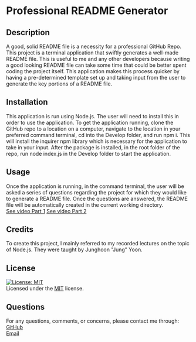 
  # Professional README Generator     
         
  ## Description    
  A good, solid README file is a necessity for a professional GitHub Repo. This project is a terminal application that swiftly generates a well-made README file. This is useful to me and any other developers because writing a good looking README file can take some time that could be better spent coding the project itself. This application makes this process quicker by having a pre-determined template set up and taking input from the user to generate the key portions of a README file.     
      
  ## Installation    
  This application is run using Node.js. The user will need to install this in order to use the application. To get the application running, clone the GitHub repo to a location on a computer, navigate to the location in your preferred command terminal, cd into the Develop folder, and run npm i. This will install the inquirer npm library which is necessary for the application to take in your input. After the package is installed, in the root folder of the repo, run node index.js in the Develop folder to start the application.    
      
  ## Usage    
  Once the application is running, in the command terminal, the user will be asked a series of questions regarding the project for which they would like to generate a README file. Once the questions are answered, the README file will be automatically created in the current working directory.     
  [See video Part 1](https://watch.screencastify.com/v/yMUX7AyPlfQ5Yy24INmv)
  [See video Part 2](https://watch.screencastify.com/v/txRqzONsUCSed0w6EyqB)
      
  ## Credits   
  To create this project, I mainly referred to my recorded lectures on the topic of Node.js. They were taught by Junghoon "Jung" Yoon.     
           
  ## License    
  [![License: MIT](https://img.shields.io/badge/License-MIT-yellow.svg)](https://opensource.org/licenses/MIT)   
  Licensed under the [MIT](https://opensource.org/licenses/MIT) license.    
     
  ## Questions   
  For any questions, comments, or concerns, please contact me through:   
  [GitHub](http://www.github.com/kylemoely)  
  [Email](mailto:kylemoely@gmail.com)
